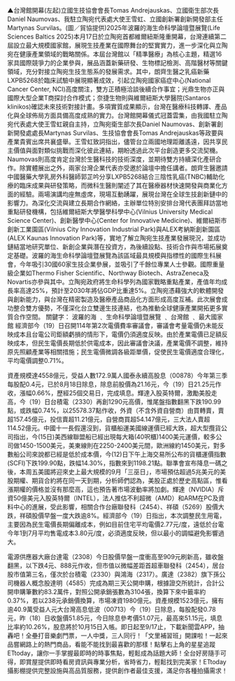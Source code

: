 ▲台灣館開幕(左起)立國生技協會會長Tomas Andrejauskas、立國衛生部次長Daniel Naumovas、我駐立陶宛代表處大使王雪虹、立國創新署創新開發部主任Martynas Survilas。(圖／貿協提供)2025年波羅的海生命科學論壇暨展覽(Life Sciences Baltics 2025)本月17日於立陶宛首都維爾紐斯隆重開幕，台灣連續第二屆設立最大規模國家館，展現生技產業在國際舞台的堅實實力，進一步深化與立陶宛在健康產業領域的戰略關係。本屆台灣館以「精準醫療」為核心主題，精選16家具國際競爭力的企業參與，展品涵蓋新藥研發、生物標記檢測、高階醫材等關鍵領域，充分對接立陶宛生技生態系的發展需求。其中，朗齊生醫之乳癌新藥LXPB5268於臨床試驗中展現顯著成效，引起立陶宛國家癌症中心(National Cancer Center, NCI)高度關注，雙方正積極洽談後續合作事宜；光鼎生物亦正與國際大型企業T商探討合作模式；奈捷生物則與維爾紐斯大學醫院(Santaros klinikos)確認未來技術對接計畫。多項實質成果顯示，台灣在醫療科技轉譯、產品化與全球佈局方面具備高度成熟的實力。台灣館開幕儀式冠蓋雲集，由我國駐立陶宛代表處大使王雪虹親自主持，立陶宛衛生部次長Daniel Naumovas、創新署創新開發處處長Martynas Survilas、生技協會會長Tomas Andrejauskas等政要與產業貴賓出席共襄盛舉。王雪虹致詞指出，儘管台立兩國地理距離遙遠，因共享民主價值與面對類似挑戰而深化彼此連結，期盼透過此次平台創造更多交流契機。Naumovas則高度肯定台灣於生醫科技的技術深度，並期待雙方持續深化產研合作。除實體展出之外，兩家台灣企業代表亦受邀於論壇中擔任講者。朗齊生醫邀請中國醫藥大學乳房外科醫師郭芷吟分享LXPB5268結合三陰性乳癌(TNBC)輔助化療的臨床成果與研發策略，而微科生醫則闡述了其在醫療器材快速開發與商業化方面的經驗。兩場演講均座無虛席，現場互動踴躍，展現台灣在全球生技創新鏈中的影響力。為深化交流與建立長期合作網絡，主辦單位特別安排台灣代表團拜訪當地重點研發機構，包括維爾紐斯大學醫學科學中心(Vilnius University Medical Science Center)、創新醫學中心(Center for Innovative Medicine)、維爾紐斯市創新工業園區(Vilnius City Innovation Industrial Park)與ALEX考納斯創新園區(ALEX Kaunas Innovation Park)等，實地了解立陶宛生技產業發展現況，並成功鏈結當地研究單位、新創企業與潛在投資方，為後續設點、技術合作與市場拓展奠定基礎。波羅的海生命科學論壇暨展覽為該區域最具規模與指標性的國際生科展會，今年吸引30國60家生技企業參展，並吸引了千餘位專業人士參觀。國際重量級企業如Thermo Fisher Scientific、Northway Biotech、AstraZeneca及Novartis亦參與其中。立陶宛政府將生命科學列為國家戰略重點產業，產值年均成長率高達25%，預計至2030年將佔GDP比重達5%。立陶宛憑藉強大的軟體開發與創新能力，與台灣在精密製造及醫療產品商品化方面形成高度互補。此次展會成功整合雙方優勢，不僅深化台立雙邊生技連結，也為推動全球健康產業開拓更多實質合作空間。
關鍵字：
波羅的海
                                        ﹑                                                                            生命科學論壇暨展覽
                                        ﹑                                                                            台灣館
                                        ﹑                                                                            最大國家館
經濟部今（19）日召開114年第2次電價費率審議會，審議會考量電價仍未能反映成本且台電公司鉅額虧損的情形下，電價仍須適度反映。由於產業電價已足額反映成本，但民生電價長期低於供電成本，因此審議會決議，產業電價不調整，維持原先照顧產業等相關措施；民生電價微調各級距單價，促使民生電價適度合理化，平均電價調整0.71%。

資產規模達4558億元，受益人數172.9萬人國泰永續高股息（00878）今年第三季每股配0.4元，已於8月18日除息，除息前股價為21.16元，今（19）日21.25元作收，漲幅0.66%，歷經25個交易日，完成填息。輝達入股英特爾，激勵美股走高，今（19）日台積電（2330）再創1290元高價，惟尾盤指數翻黑下跌190.99點，或跌幅0.74%，以25578.37點作收，外資（不含外資自營商）由買轉賣，賣超157.45億元，投信賣超11.21億元，自營商買超54.147億元，三大法人賣超114.52億元。中國十一長假還沒到，貨櫃船運美國線運價已經大跌，超大型攬貨公司指出，今(15日)美西線聯盟船已經出現每大箱(40呎櫃)1400美元運價，較多公司做1450-1500美元，美東線則在2250-2400美元間，歐洲線約1450美元，對多數船公司來說都已經是低於成本價，今(12)日下午上海交易所公布的貨櫃運價指數(SCFI)下跌199.90點，跌幅14.30%，指數來到1198.21點。聯準會宣布降息一碼之後，本周五美國將迎來史上最大規模的9月「三巫日」，市場預估超過5兆美元的美股期權、期貨合約將在同一天到期，分析師們認為，美股正處於歷史高點區，惟看漲期權的價格並沒有那麼高，這也預告著市場波動率將加劇。輝達（NVIDIA）斥資50億美元入股英特爾（INTEL），法人推估不利超微（AMD）和ARM在PC及資料中心的進展，受此影響，相關合作台廠聯發科（2454）、祥碩（5269）股價大跌，祥碩股價早盤一度大跌逾8%。經濟部今（19）日指出，本次調整民生用電，主要因為民生電價長期偏離成本，例如目前住宅平均電價2.77元/度，遠低於台電今年1到7月平均售電成本3.80元/度，必須適度反映，但以最小的調幅避免影響過大。

電源供應器大廠台達電（2308）今日股價早盤一度衝高至909元刷新高，雖收盤翻黑，以下跌4元、888元作收，但市值以微幅差距首超車聯發科（2454），居台股市值第三名，僅次於台積電（2330）與鴻海（2317）。廣達（2382）旗下孫公司機器人概念股達明（4585）完成為期三天公開申購，根據證交所統計，合計公開申購筆數約83.2萬件，對照公開承銷張數為3104張，換算下來中籤率約0.37%，若以238元承銷價換算，市場凍資1980億元。資產規模1523億元，擁有逾40.9萬受益人元大台灣高息低波（00713）今（19）日除息，每股配發0.78元，昨（18）日收盤價51.85元，今日除息參考價51.07元，最高來51.15元，填息比率約10.26%，股息將於10月15日入帳。即日起至9/17止，下載新聞雲APP，抽轟吧！全壘打音樂劇門票，一人中獎，三人同行！「文里補習班」開課啦！一起來品嘗網路上的熱門商品，看能不能找到最喜歡的那樣！點擊右上角的星星追蹤ETtoday，讓你一手掌握最即時的時事焦點，輕鬆成為話題大師！全台好房隨手可得，即賞屋提供即時看房資訊與專業分析，省時省力，輕鬆找到完美家！ETtoday攝影棚提供完整設施與高品質服務，提供創作者最佳支援，滿足你各種拍攝需求！
